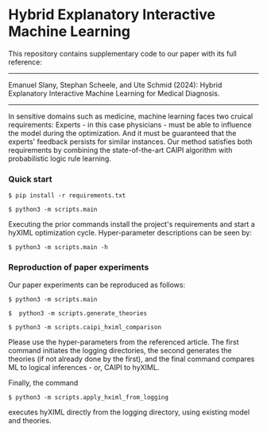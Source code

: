 # Hybrid Explanatory Interactive Machine Learning

This repository contains supplementary code to our paper with its full reference:

---

Emanuel Slany, Stephan Scheele, and Ute Schmid (2024):
Hybrid Explanatory Interactive Machine Learning for Medical Diagnosis.

---

In sensitive domains such as medicine, machine learning faces two cruical 
requirements: Experts - in this case physicians - must be able to influence
the model during the optimization. And it must be guaranteed that the
experts' feedback persists for similar instances.
Our method satisfies both requirements
by combining the state-of-the-art CAIPI algorithm with probabilistic
logic rule learning.

### Quick start

`$ pip install -r requirements.txt`

`$ python3 -m scripts.main`

Executing the prior commands install the project's requirements
and start a hyXIML optimization cycle. Hyper-parameter descriptions
can be seen by:

`$ python3 -m scripts.main -h`

### Reproduction of paper experiments

Our paper experiments can be reproduced as follows:

`$ python3 -m scripts.main`

`$  python3 -m scripts.generate_theories`

`$ python3 -m scripts.caipi_hximl_comparison`

Please use the hyper-parameters from the referenced article.
The first command initiates the logging directories,
the second generates the theories (if not already done by the first),
and the final command compares ML to logical inferences - or, CAIPI to hyXIML.

Finally, the command

`$ python3 -m scripts.apply_hximl_from_logging`

executes hyXIML directly from the logging directory,
using existing model and theories.

